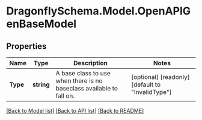 
# DragonflySchema.Model.OpenAPIGenBaseModel

## Properties

Name | Type | Description | Notes
------------ | ------------- | ------------- | -------------
**Type** | **string** | A base class to use when there is no baseclass available to fall on. | [optional] [readonly] [default to "InvalidType"]

[[Back to Model list]](../README.md#documentation-for-models)
[[Back to API list]](../README.md#documentation-for-api-endpoints)
[[Back to README]](../README.md)

